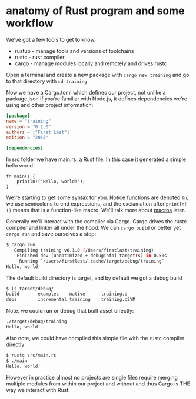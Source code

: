 
# anatomy of Rust program and some workflow

We’ve got a few tools to get to know
* rustup - manage tools and versions of toolchains
* rustc - rust compiler
* cargo - manage modules locally and remotely and drives rustc

Open a terminal and create a new package with `cargo new training` and go to that directory with `cd training`

Now we have a Cargo.toml which defines our project, not unlike a package.json if you're familiar with Node.js, it defines dependencies we're using and other project information:
```toml
[package]
name = "training"
version = "0.1.0"
authors = ["First Last"]
edition = "2018"

[dependencies]
```
In src folder we have main.rs, a Rust file. In this case it generated a simple hello world. 
```rust,editable
fn main() {
    println!("Hello, world!");
}
```

We're starting to get some syntax for you. Notice functions are denoted `fn`, we use semicolons to end expressions, and the exclamation after `println!()` means that is a function-like macro. We'll talk more about [macros](https://doc.rust-lang.org/book/ch19-06-macros.html) later.

Generally we'll interact with the compiler via Cargo. Cargo drives the rustc compiler and linker all under the hood. We can `cargo build` or better yet `cargo run` and save ourselves a step:
```bash
$ cargo run
   Compiling training v0.1.0 (/Users/firstlast/training)
    Finished dev [unoptimized + debuginfo] target(s) in 0.50s
     Running `/Users/firstlast/.cache/target/debug/training`
Hello, world!
```

The default build directory is target, and by default we got a debug build
```bash
$ ls target/debug/
build		examples	native		training.d
deps		incremental	training	training.dSYM
```

Note, we could run or debug that built asset directly:
```bash
./target/debug/training
Hello, world!
```

Also note, we could have compiled this simple file with the rustc compiler directly
```bash
$ rustc src/main.rs
$ ./main
Hello, world!
```
However in practice almost no projects are single files require merging multiple modules from within our project and without and thus Cargo is THE way we interact with Rust.
